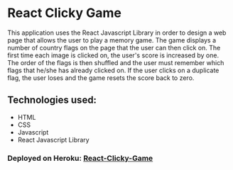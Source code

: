 # React Clicky Game
This application uses the React Javascript Library in order to design a web page that allows the user to play a memory game.  The game displays a number of country flags on the page that the user can then click on.  The first time each image is clicked on, the user's score is increased by one.  The order of the flags is then shuffled and the user must remember which flags that he/she has already clicked on.  If the user clicks on a duplicate flag, the user loses and the game resets the score back to zero.

## Technologies used:
* HTML
* CSS
* Javascript
* React Javascript Library


### Deployed on Heroku: [React-Clicky-Game](https://radiant-tundra-27722.herokuapp.com/)